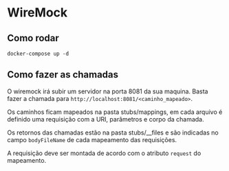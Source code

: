 # WireMock

## Como rodar
`docker-compose up -d`

## Como fazer as chamadas
O wiremock irá subir um servidor na porta 8081 da sua maquina.
Basta fazer a chamada para `http://localhost:8081/<caminho_mapeado>`.

Os caminhos ficam mapeados na pasta stubs/mappings, em cada arquivo é definido uma requisição com a URI, parâmetros e corpo da chamada.

Os retornos das chamadas estão na pasta stubs/__files e são indicadas no campo `bodyFileName` de cada mapeamento das requisições.

A requisição deve ser montada de acordo com o atributo `request` do mapeamento.
